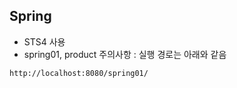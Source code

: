 ﻿## Spring

- STS4 사용
- spring01, product 주의사항 : 실행 경로는 아래와 같음
```text
http://localhost:8080/spring01/
```
